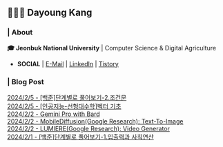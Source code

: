 ## 👩🏻‍💻 Dayoung Kang
### | About
**🎓 Jeonbuk National University** | Computer Science & Digital Agriculture

- **SOCIAL** | [E-Mail](mailto:kallzero1008@jbnu.ac.kr) | [LinkedIn](https://www.linkedin.com/in/riverallzero/) | [Tistory](https://riverallzero.tistory.com/)

### | Blog Post</h3>



[2024/2/5 - [백준]단계별로 풀어보기-2.조건문](https://riverallzero.tistory.com/63) <br>
[2024/2/5 - [인공지능-선형대수학]벡터 기초](https://riverallzero.tistory.com/62) <br>
[2024/2/2 - Gemini Pro with Bard](https://riverallzero.tistory.com/61) <br>
[2024/2/2 - MobileDiffusion(Google Research): Text-To-Image](https://riverallzero.tistory.com/60) <br>
[2024/2/2 - LUMIERE(Google Research): Video Generator](https://riverallzero.tistory.com/59) <br>
[2024/2/1 - [백준]단계별로 풀어보기-1.입출력과 사칙연산](https://riverallzero.tistory.com/58) <br>
